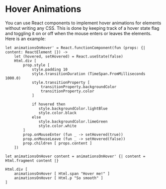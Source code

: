 # Hover Animations

You can use React components to implement hover animations for elements without writing any CSS. This is done by keeping track of a hover state flag and toggling it on or off when the mouse enters or leaves the elements. Here is an example:
```fsharp:hover-animations
let animationsOnHover' = React.functionComponent(fun (props: {| content: ReactElement |}) ->
    let (hovered, setHovered) = React.useState(false)
    Html.div [
        prop.style [
            style.padding 10
            style.transitionDuration (TimeSpan.FromMilliseconds 1000.0)
            style.transitionProperty [
                transitionProperty.backgroundColor
                transitionProperty.color
            ]

            if hovered then
               style.backgroundColor.lightBlue
               style.color.black
            else
               style.backgroundColor.limeGreen
               style.color.white
        ]
        prop.onMouseEnter (fun _ -> setHovered(true))
        prop.onMouseLeave (fun _ -> setHovered(false))
        prop.children [ props.content ]
    ])

let animationsOnHover content = animationsOnHover' {| content = Html.fragment content |}

Html.div [
    animationsOnHover [ Html.span "Hover me!" ]
    animationsOnHover [ Html.p "So smooth" ]
]
```